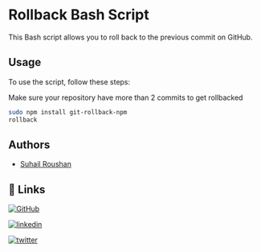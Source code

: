 # Rollback Bash Script

This Bash script allows you to roll back to the previous commit on GitHub.

## Usage

To use the script, follow these steps:

Make sure your repository have more than 2 commits to get rollbacked

```bash
sudo npm install git-rollback-npm
rollback
```


## Authors

- [Suhail Roushan](https://www.google.com/search?q=Suhail+Roushan)


## 🔗 Links
[![GitHub](https://img.shields.io/badge/github-000?style=for-the-badge&logo=github&logoColor=white)](https://github.com/suhailroushan13) 

[![linkedin](https://img.shields.io/badge/linkedin-0A66C2?style=for-the-badge&logo=linkedin&logoColor=white)](https://www.linkedin.com/in/suhailroushan/)


[![twitter](https://img.shields.io/badge/twiiter-00acee?style=for-the-badge&logo=twitter&logoColor=white)](https://twitter.com/0xsuhailroushan)
